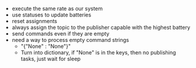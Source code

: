 - execute the same rate as our system
- use statuses to update batteries
- reset assignments
- always assign the topic to the publisher capable with the highest battery
- send commands even if they are empty
- need a way to process empty command strings
  - "{"None" : "None"}"
  - Turn into dictionary, if "None" is in the keys, then no publishing tasks, just wait for sleep